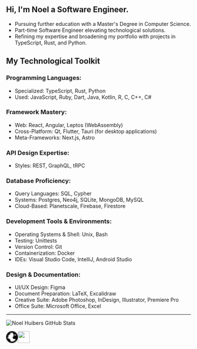 ## Hi, I'm Noel a Software Engineer.

- Pursuing further education with a Master's Degree in Computer Science.
- Part-time Software Engineer elevating technological solutions.
- Refining my expertise and broadening my portfolio with projects in TypeScript, Rust, and Python.

## My Technological Toolkit

### Programming Languages:

- Specialized: TypeScript, Rust, Python
- Used: JavaScript, Ruby, Dart, Java, Kotlin, R, C, C++, C#

### Framework Mastery:

- Web: React, Angular, Leptos (WebAssembly)
- Cross-Platform: Qt, Flutter, Tauri (for desktop applications)
- Meta-Frameworks: Next.js, Astro

### API Design Expertise:

- Styles: REST, GraphQL, tRPC

### Database Proficiency:

- Query Languages: SQL, Cypher
- Systems: Postgres, Neo4j, SQLite, MongoDB, MySQL
- Cloud-Based: Planetscale, Firebase, Firestore

### Development Tools & Environments:

- Operating Systems & Shell: Unix, Bash
- Testing: Unittests
- Version Control: Git
- Containerization: Docker
- IDEs: Visual Studio Code, IntelliJ, Android Studio

### Design & Documentation:

- UI/UX Design: Figma
- Document Preparation: LaTeX, Excalidraw
- Creative Suite: Adobe Photoshop, InDesign, Illustrator, Premiere Pro
- Office Suite: Microsoft Office, Excel

---

<img aling="left" alt="Noel Huibers GitHub Stats" src="https://github-readme-stats-noelhuibers.vercel.app/api?username=NoelHuibers&count_private=true&show_icons=true&hide_border=true&hide=issues&theme=cobalt"/>

<p align="left">
    <a href ="https://huibers.io" target="_blank" rel="noreferrer">
            <img align="left" alt="huibers.io" width="32px" height="32px" src="https://raw.githubusercontent.com/iconic/open-iconic/master/svg/globe.svg"/>
    </a>
    <a href="https://www.linkedin.com/in/Huibers" target="_blank" rel="noreferrer"> 
            <img src="https://raw.githubusercontent.com/danielcranney/readme-generator/main/public/icons/socials/linkedin.svg" width="32" height="32" /> 
    </a>
</p>
